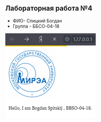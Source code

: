 ## Лабораторная работа №4
- ФИО- Спицкий Богдан
- Группа - ББСО-04-18

![Image alt](https://github.com/eenragee/test/blob/master/docker/Screenshott.png)
